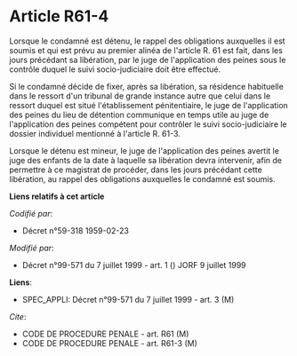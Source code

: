 # Article R61-4

Lorsque le condamné est détenu, le rappel des obligations auxquelles il est soumis et qui est prévu au premier alinéa de
l'article R. 61 est fait, dans les jours précédant sa libération, par le juge de l'application des peines sous le contrôle
duquel le suivi socio-judiciaire doit être effectué.

Si le condamné décide de fixer, après sa libération, sa résidence habituelle dans le ressort d'un tribunal de grande instance
autre que celui dans le ressort duquel est situé l'établissement pénitentiaire, le juge de l'application des peines du lieu
de détention communique en temps utile au juge de l'application des peines compétent pour contrôler le suivi socio-judiciaire
le dossier individuel mentionné à l'article R. 61-3.

Lorsque le détenu est mineur, le juge de l'application des peines avertit le juge des enfants de la date à laquelle sa
libération devra intervenir, afin de permettre à ce magistrat de procéder, dans les jours précédant cette libération, au
rappel des obligations auxquelles le condamné est soumis.

**Liens relatifs à cet article**

_Codifié par_:

  - Décret n°59-318 1959-02-23

_Modifié par_:

  - Décret n°99-571 du 7 juillet 1999 - art. 1 () JORF 9 juillet 1999

**Liens**:

  - SPEC_APPLI: Décret n°99-571 du 7 juillet 1999 - art. 3 (M)

_Cite_:

  - CODE DE PROCEDURE PENALE - art. R61 (M)
  - CODE DE PROCEDURE PENALE - art. R61-3 (M)
